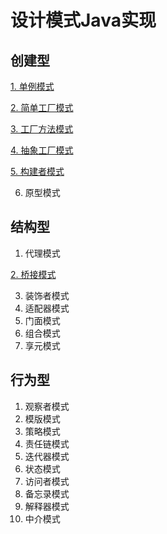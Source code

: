 # 设计模式Java实现


## 创建型
[1. 单例模式](https://www.yuque.com/docs/share/8adc8eb4-806e-48ed-89ec-35ca72252def?#%20%E3%80%8A%EF%BC%882%EF%BC%89%E5%8D%95%E4%BE%8B%E6%A8%A1%E5%BC%8F%E3%80%8B)

[2. 简单工厂模式](https://github.com/crazyandcoder/design-pattern-java/tree/main/%E7%AE%80%E5%8D%95%E5%B7%A5%E5%8E%82%E6%A8%A1%E5%BC%8F)

[3. 工厂方法模式](https://github.com/crazyandcoder/design-pattern-java/tree/main/%E5%B7%A5%E5%8E%82%E6%96%B9%E6%B3%95%E6%A8%A1%E5%BC%8F)

[4. 抽象工厂模式](https://github.com/crazyandcoder/design-pattern-java/tree/main/%E6%8A%BD%E8%B1%A1%E5%B7%A5%E5%8E%82%E6%A8%A1%E5%BC%8F)

[5. 构建者模式](https://www.yuque.com/docs/share/138ac523-934c-4db0-8714-68e80b48ab0a?#%20%E3%80%8A%EF%BC%883%EF%BC%89%E5%BB%BA%E9%80%A0%E8%80%85%E6%A8%A1%E5%BC%8F%E3%80%8B)


6. 原型模式

## 结构型
1. 代理模式

[2. 桥接模式](https://www.yuque.com/docs/share/f9e8d1a9-e253-4b68-8599-014c55855ebb?#%20%E3%80%8A%EF%BC%882%EF%BC%89%E6%A1%A5%E6%8E%A5%E6%A8%A1%E5%BC%8F%E3%80%8B)

3. 装饰者模式
4. 适配器模式
5. 门面模式
6. 组合模式
7. 享元模式


## 行为型
1. 观察者模式
2. 模版模式
3. 策略模式
4. 责任链模式
5. 迭代器模式
6. 状态模式
7. 访问者模式
8. 备忘录模式
9. 解释器模式
10. 中介模式
 
